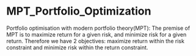 # MPT_Portfolio_Optimization
Portfolio optimisation with modern portfolio theory(MPT): The premise of MPT is to maximize return for a given risk, and minimize risk for a given return. Therefore we have 2 objectives: maximize return within the risk constraint and minimize risk within the return constraint.
